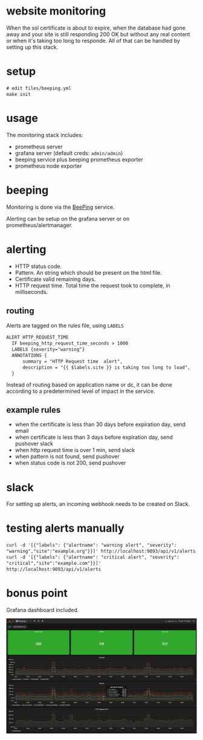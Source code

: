 # website monitoring

When the ssl certificate is about to expire, when the database had gone away and your site is still responding 200 OK but without any real content or when it's taking too long to responde. All of that can be handled by setting up this stack.

# setup

```
# edit files/beeping.yml
make init
```

# usage

The monitoring stack includes:

* prometheus server
* grafana server (default creds: `admin/admin`)
* beeping service plus beeping prometheus exporter
* prometheus node exporter
 
# beeping

Monitoring is done via the [BeePing](https://github.com/yanc0/beeping) service.

Alerting can be setup on the grafana server or on prometheus/alertmanager.


# alerting

* HTTP status code.
* Pattern. An string which should be present on the html file.
* Certificate valid remaining days.
* HTTP request time. Total time the request took to complete, in milliseconds. 

## routing

Alerts are tagged on the rules file, using `LABELS`

```
ALERT HTTP_REQUEST_TIME
  IF beeping_http_request_time_seconds > 1000
  LABELS {severity="warning"}
  ANNOTATIONS {
      summary = "HTTP Request time  alert",
      description = "{{ $labels.site }} is taking too long to load",
  }
```

Instead of routing based on application name or dc, it can be done according to a predetermined level of impact in the service.

## example rules 

* when the certificate is less than 30 days before expiration day, send email
* when certificate is less than 3 days before expiration day, send pushover slack
* when http request time is over 1 min, send slack
* when pattern is not found, send pushover
* when status code is not 200, send pushover

# slack

For setting up alerts, an incoming webhook needs to be created on Slack.

#  testing alerts manually

```
curl -d '[{"labels": {"alertname": "warning alert", "severity": "warning","site":"example.org"}}]' http://localhost:9093/api/v1/alerts
curl -d '[{"labels": {"alertname": "critical alert", "severity": "critical","site":"example.com"}}]' http://localhost:9093/api/v1/alerts
```

# bonus point

 
Grafana dashboard included.

![Grafana dashboard](./beeping_dashboard.png)

